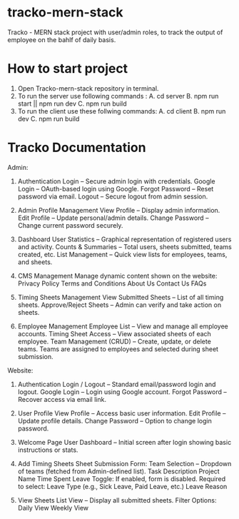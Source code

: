 # tracko-mern-stack
Tracko - MERN stack project with user/admin roles, to track the output of employee on the bahlf of daily basis.

# How to start project

1. Open Tracko-mern-stack repository in terminal.
2. To run the server use following commands : 
    A. cd server 
    B. npm run start || npm run dev
    <!-- optional to run the build -->
    C. npm run build 
3. To run the client use these follwing commands: 
    A. cd client
    B. npm run dev 
    <!-- optional to run the build -->
    C. npm run build 

# Tracko Documentation

Admin:
1. Authentication
Login – Secure admin login with credentials.
Google Login – OAuth-based login using Google.
Forgot Password – Reset password via email.
Logout – Secure logout from admin session.

2. Admin Profile Management
View Profile – Display admin information.
Edit Profile – Update personal/admin details.
Change Password – Change current password securely.

3. Dashboard
User Statistics – Graphical representation of registered users and activity.
Counts & Summaries – Total users, sheets submitted, teams created, etc.
List Management – Quick view lists for employees, teams, and sheets.

4. CMS Management
Manage dynamic content shown on the website:
Privacy Policy
Terms and Conditions
About Us
Contact Us
FAQs

5. Timing Sheets Management
View Submitted Sheets – List of all timing sheets.
Approve/Reject Sheets – Admin can verify and take action on sheets.

6. Employee Management
Employee List – View and manage all employee accounts.
Timing Sheet Access – View associated sheets of each employee.
Team Management (CRUD) – Create, update, or delete teams.
Teams are assigned to employees and selected during sheet submission.

Website:
1. Authentication
Login / Logout – Standard email/password login and logout.
Google Login – Login using Google account.
Forgot Password – Recover access via email link.

2. User Profile
View Profile – Access basic user information.
Edit Profile – Update profile details.
Change Password – Option to change login password.

3. Welcome Page
User Dashboard – Initial screen after login showing basic instructions or stats.

4. Add Timing Sheets
Sheet Submission Form:
Team Selection – Dropdown of teams (fetched from Admin-defined list).
Task Description
Project Name
Time Spent
Leave Toggle:
If enabled, form is disabled.
Required to select:
Leave Type (e.g., Sick Leave, Paid Leave, etc.)
Leave Reason

5. View Sheets
List View – Display all submitted sheets.
Filter Options:
Daily View
Weekly View
